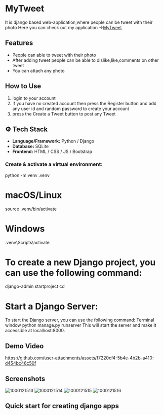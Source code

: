 # MyTweet
It is django based web-application,where people can be tweet with their photo 
Here you can check out my application ->[MyTweet ](https://mytweet-05tm.onrender.com/)

## Features

- People can able to tweet with their photo 
- After adding tweet people can be able to dislike,like,comments on other tweet
- You can attach any photo  

## How to Use

1. login to your account 
2. If you have no created account then  press the Register button and  add any user id and random password to create your account 
3. press the Create a Tweet button to post any Tweet

## ⚙️ Tech Stack

- **Language/Framework:** Python / Django  
- **Database:** SQLite 
- **Frontend:** HTML / CSS / JS / Bootstrap 

### Create & activate a virtual environment:
python -m venv .venv
# macOS/Linux
source .venv/bin/activate
# Windows
.venv\Scripts\activate
# To create a new Django project, you can use the following command:
django-admin startproject <your-projectname>
cd <your-projectname>
# Start a Django Server:
To start the Django server, you can use the following command:
Terminal window
python manage.py runserver
This will start the server and make it accessible at localhost:8000.
## Demo Video


https://github.com/user-attachments/assets/f7220cf4-5b4e-4b2b-a410-d454bc46c50f



## Screenshots


![1000121513](https://github.com/user-attachments/assets/3e21e277-bcff-4c75-bd3d-759c5d561a1b)
![1000121514](https://github.com/user-attachments/assets/0a3fda8b-f15e-4f7d-af8e-9bdb82bcb44b)
![1000121515](https://github.com/user-attachments/assets/8938c4c8-5318-4de3-9b96-1a9e02d514bc)
![1000121516](https://github.com/user-attachments/assets/be938adf-81b7-4b3c-a191-2d84bbd80a60)
## Quick start for creating django apps

